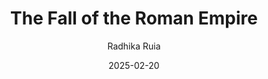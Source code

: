 ---
layout: contemplatio_layout
title: "The Fall of the Roman Empire"
date: 2025-02-20
category: contemplatio
tags: [rome, history, learn, facts, rome decline]
image: "https://images.pexels.com/photos/2022650/pexels-photo-2022650.jpeg?auto=compress&cs=tinysrgb&w=1260&h=750&dpr=1"
excerpt: "Have you ever wondered why such a vast empire fell? I had!"
featured_image: "https://images.unsplash.com/photo-1552832230-c0197dd311b5?q=80&w=1696&auto=format&fit=crop&ixlib=rb-4.0.3&ixid=M3wxMjA3fDB8MHxwaG90by1wYWdlfHx8fGVufDB8fHx8fA%3D%3D"
author: Radhika Ruia
---